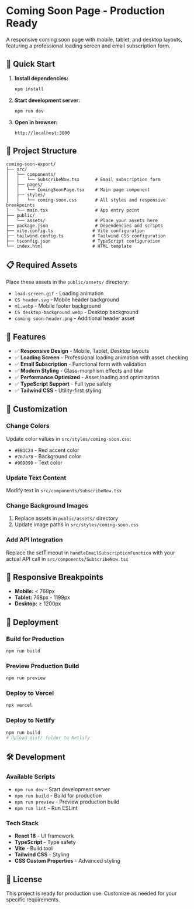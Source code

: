 # Coming Soon Page - Production Ready

A responsive coming soon page with mobile, tablet, and desktop layouts, featuring a professional loading screen and email subscription form.

## 🚀 Quick Start

1. **Install dependencies:**
   ```bash
   npm install
   ```

2. **Start development server:**
   ```bash
   npm run dev
   ```

3. **Open in browser:**
   ```
   http://localhost:3000
   ```

## 📁 Project Structure

```
coming-soon-export/
├── src/
│   ├── components/
│   │   └── SubscribeNow.tsx      # Email subscription form
│   ├── pages/
│   │   └── ComingSoonPage.tsx    # Main page component
│   ├── styles/
│   │   └── coming-soon.css       # All styles and responsive breakpoints
│   └── main.tsx                  # App entry point
├── public/
│   └── assets/                   # Place your assets here
├── package.json                  # Dependencies and scripts
├── vite.config.ts               # Vite configuration
├── tailwind.config.ts           # Tailwind CSS configuration
├── tsconfig.json                # TypeScript configuration
└── index.html                   # HTML template
```

## 📋 Required Assets

Place these assets in the `public/assets/` directory:

- `load-screen.gif` - Loading animation
- `CS header.svg` - Mobile header background
- `m1.webp` - Mobile footer background  
- `CS desktop-background.webp` - Desktop background
- `coming soon-header.png` - Additional header asset

## 🎯 Features

- ✅ **Responsive Design** - Mobile, Tablet, Desktop layouts
- ✅ **Loading Screen** - Professional loading animation with asset checking
- ✅ **Email Subscription** - Functional form with validation
- ✅ **Modern Styling** - Glass-morphism effects and blur
- ✅ **Performance Optimized** - Asset loading and optimization
- ✅ **TypeScript Support** - Full type safety
- ✅ **Tailwind CSS** - Utility-first styling

## 🔧 Customization

### Change Colors
Update color values in `src/styles/coming-soon.css`:
- `#EB1C24` - Red accent color
- `#7b7a78` - Background color
- `#909090` - Text color

### Update Text Content
Modify text in `src/components/SubscribeNow.tsx`

### Change Background Images
1. Replace assets in `public/assets/` directory
2. Update image paths in `src/styles/coming-soon.css`

### Add API Integration
Replace the setTimeout in `handleEmailSubscriptionFunction` with your actual API call in `src/components/SubscribeNow.tsx`

## 📱 Responsive Breakpoints

- **Mobile:** < 768px
- **Tablet:** 768px - 1199px
- **Desktop:** ≥ 1200px

## 🚀 Deployment

### Build for Production
```bash
npm run build
```

### Preview Production Build
```bash
npm run preview
```

### Deploy to Vercel
```bash
npx vercel
```

### Deploy to Netlify
```bash
npm run build
# Upload dist/ folder to Netlify
```

## 🛠️ Development

### Available Scripts
- `npm run dev` - Start development server
- `npm run build` - Build for production
- `npm run preview` - Preview production build
- `npm run lint` - Run ESLint

### Tech Stack
- **React 18** - UI framework
- **TypeScript** - Type safety
- **Vite** - Build tool
- **Tailwind CSS** - Styling
- **CSS Custom Properties** - Advanced styling

## 📄 License

This project is ready for production use. Customize as needed for your specific requirements.
